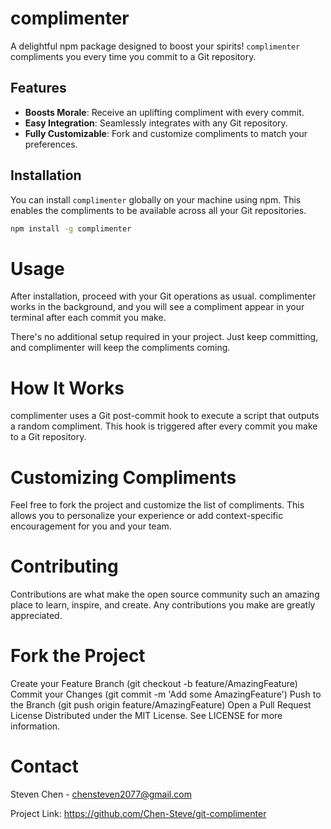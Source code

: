 # complimenter

A delightful npm package designed to boost your spirits! `complimenter` compliments you every time you commit to a Git repository.

## Features

- **Boosts Morale**: Receive an uplifting compliment with every commit.
- **Easy Integration**: Seamlessly integrates with any Git repository.
- **Fully Customizable**: Fork and customize compliments to match your preferences.

## Installation

You can install `complimenter` globally on your machine using npm. This enables the compliments to be available across all your Git repositories.

```bash
npm install -g complimenter
```

# Usage
After installation, proceed with your Git operations as usual. complimenter works in the background, and you will see a compliment appear in your terminal after each commit you make.

There's no additional setup required in your project. Just keep committing, and complimenter will keep the compliments coming.

# How It Works
complimenter uses a Git post-commit hook to execute a script that outputs a random compliment. This hook is triggered after every commit you make to a Git repository.

# Customizing Compliments
Feel free to fork the project and customize the list of compliments. This allows you to personalize your experience or add context-specific encouragement for you and your team.

# Contributing
Contributions are what make the open source community such an amazing place to learn, inspire, and create. Any contributions you make are greatly appreciated.

# Fork the Project
Create your Feature Branch (git checkout -b feature/AmazingFeature)
Commit your Changes (git commit -m 'Add some AmazingFeature')
Push to the Branch (git push origin feature/AmazingFeature)
Open a Pull Request
License
Distributed under the MIT License. See LICENSE for more information.

# Contact
Steven Chen - chensteven2077@gmail.com

Project Link: https://github.com/Chen-Steve/git-complimenter